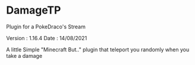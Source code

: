 # DamageTP
Plugin for a PokeDraco's Stream

Version : 1.16.4 Date : 14/08/2021

A little Simple "Minecraft But.." plugin that teleport you randomly when you take a damage
